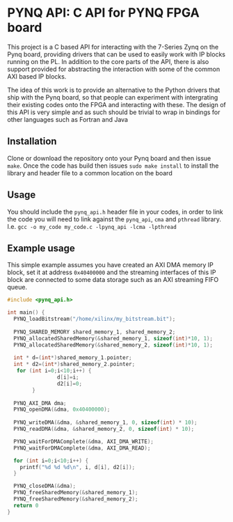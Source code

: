 # PYNQ API: C API for PYNQ FPGA board

This project is a C based API for interacting with the 7-Series Zynq on the Pynq board, providing drivers that can be used to easily work with IP blocks running on the PL. In addition to the core parts of the API, there is also support provided for abstracting the interaction with some of the common AXI based IP blocks.

The idea of this work is to provide an alternative to the Python drivers that ship with the Pynq board, so that people can experiment with intergrating their existing codes onto the FPGA and interacting with these. The design of this API is very simple and as such should be trivial to wrap in bindings for other languages such as Fortran and Java

## Installation

Clone or download the repository onto your Pynq board and then issue ``make``. Once the code has build then issues ``sudo make install`` to install the library and header file to a common location on the board

## Usage

You should include the ``pynq_api.h`` header file in your codes, in order to link the code you will need to link against the ``pynq_api``, ``cma`` and ``pthread`` library. I.e. ``gcc -o my_code my_code.c -lpynq_api -lcma -lpthread``

## Example usage

This simple example assumes you have created an AXI DMA memory IP block, set it at address ``0x40400000`` and the streaming interfaces of this IP block are connected to some data storage such as an AXI streaming FIFO queue.

```c
#include <pynq_api.h>

int main() {
  PYNQ_loadBitstream("/home/xilinx/my_bitstream.bit");
  
  PYNQ_SHARED_MEMORY shared_memory_1, shared_memory_2;
  PYNQ_allocatedSharedMemory(&shared_memory_1, sizeof(int)*10, 1);
  PYNQ_allocatedSharedMemory(&shared_memory_2, sizeof(int)*10, 1);
  
  int * d=(int*)shared_memory_1.pointer;
  int * d2=(int*)shared_memory_2.pointer;
   for (int i=0;i<10;i++) {
                d[i]=i;
                d2[i]=0;
        }
  
  PYNQ_AXI_DMA dma;
  PYNQ_openDMA(&dma, 0x40400000);
  
  PYNQ_writeDMA(&dma, &shared_memory_1, 0, sizeof(int) * 10);
  PYNQ_readDMA(&dma, &shared_memory_2, 0, sizeof(int) * 10);

  PYNQ_waitForDMAComplete(&dma, AXI_DMA_WRITE);
  PYNQ_waitForDMAComplete(&dma, AXI_DMA_READ);

  for (int i=0;i<10;i++) {
    printf("%d %d %d\n", i, d[i], d2[i]);
  }

  PYNQ_closeDMA(&dma);
  PYNQ_freeSharedMemory(&shared_memory_1);
  PYNQ_freeSharedMemory(&shared_memory_2);
  return 0
}

```
